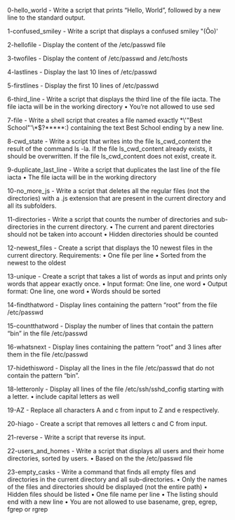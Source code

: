 0-hello_world - Write a script that prints “Hello, World”, followed by a new line to the standard output.

1-confused_smiley - Write a script that displays a confused smiley "(Ôo)'

2-hellofile - Display the content of the /etc/passwd file

3-twofiles - Display the content of /etc/passwd and /etc/hosts

4-lastlines - Display the last 10 lines of /etc/passwd

5-firstlines - Display the first 10 lines of /etc/passwd

6-third_line - Write a script that displays the third line of the file iacta.
The file iacta will be in the working directory
    • You’re not allowed to use sed

7-file - Write a shell script that creates a file named exactly \*\\'"Best School"\'\\*$\?\*\*\*\*\*:) containing the text Best School ending by a new line.

8-cwd_state - Write a script that writes into the file ls_cwd_content the result of the command ls -la. If the file ls_cwd_content already exists, it should be overwritten. If the file ls_cwd_content does not exist, create it.

9-duplicate_last_line - Write a script that duplicates the last line of the file iacta
      • The file iacta will be in the working directory

10-no_more_js - Write a script that deletes all the regular files (not the directories) with a .js extension that are present in the current directory and all its subfolders.

11-directories - Write a script that counts the number of directories and sub-directories in the current directory.
      • The current and parent directories should not be taken into account
      • Hidden directories should be counted

12-newest_files - Create a script that displays the 10 newest files in the current directory.
Requirements:
	• One file per line
	• Sorted from the newest to the oldest

13-unique - Create a script that takes a list of words as input and prints only words that appear exactly once.
       • Input format: One line, one word
       • Output format: One line, one word
       • Words should be sorted

14-findthatword - Display lines containing the pattern “root” from the file /etc/passwd

15-countthatword - Display the number of lines that contain the pattern “bin” in the file /etc/passwd

16-whatsnext - Display lines containing the pattern “root” and 3 lines after them in the file /etc/passwd

17-hidethisword - Display all the lines in the file /etc/passwd that do not contain the pattern “bin”.

18-letteronly - Display all lines of the file /etc/ssh/sshd_config starting with a letter.
	• include capital letters as well

19-AZ - Replace all characters A and c from input to Z and e respectively.

20-hiago - Create a script that removes all letters c and C from input.

21-reverse - Write a script that reverse its input.

22-users_and_homes - Write a script that displays all users and their home directories, sorted by users.
   	 • Based on the the /etc/passwd file

23-empty_casks - Write a command that finds all empty files and directories in the current directory and all sub-directories.
      • Only the names of the files and directories should be displayed (not the entire path)
      • Hidden files should be listed
      • One file name per line
      • The listing should end with a new line
      • You are not allowed to use basename, grep, egrep, fgrep or rgrep
